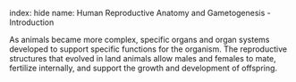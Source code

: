 index: hide
name: Human Reproductive Anatomy and Gametogenesis - Introduction

As animals became more complex, specific organs and organ systems developed to support specific functions for the organism. The reproductive structures that evolved in land animals allow males and females to mate, fertilize internally, and support the growth and development of offspring.
